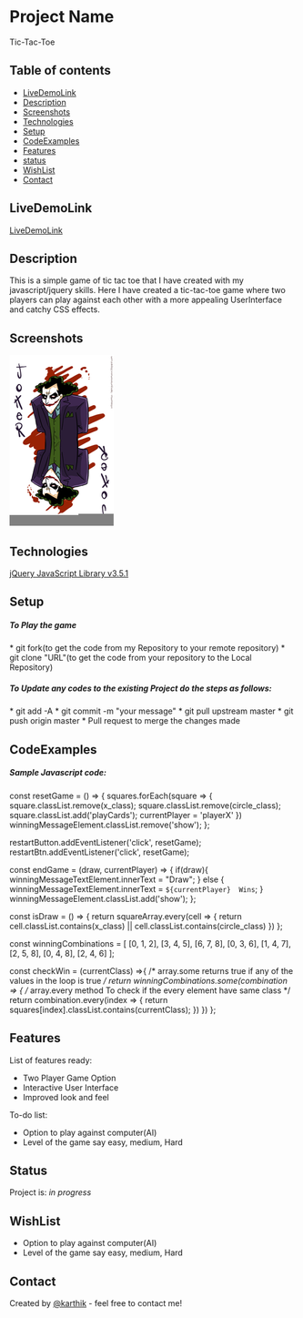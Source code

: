 # Project Name
Tic-Tac-Toe

## Table of contents
* [LiveDemoLink](#LiveDemoLink)
* [Description](#Description)
* [Screenshots](#screenshots)
* [Technologies](#technologies)
* [Setup](#Setup)
* [CodeExamples](#CodeExamples)
* [Features](#features)
* [status](#status)
* [WishList](#WishList)
* [Contact](#contact)

## LiveDemoLink
[LiveDemoLink](https://karthikeyansekar-sydney.github.io/Tic-Tac-Toe/)

## Description
This is a simple game of tic tac toe that I have created with my javascript/jquery skills. Here I have created a tic-tac-toe game where two players can play against each other with a more appealing UserInterface and catchy CSS effects.

## Screenshots
![Game screenshot](images/jokerr.png)

## Technologies
[jQuery JavaScript Library v3.5.1 ](https://jquery.com/)

## Setup
<h5>To Play the game</h5>
* git fork(to get the code from my Repository to your remote repository)
* git clone "URL"(to get the code from your repository to the Local Repository)

<h5>To Update any codes to the existing Project do the steps as follows:</h5>
* git add -A
* git commit -m "your message"
* git pull upstream master
* git push origin master
* Pull request to merge the changes made


## CodeExamples
<h5>Sample Javascript code:</h5>

const resetGame = () => {
  squares.forEach(square => {
  square.classList.remove(x_class);
  square.classList.remove(circle_class);
  square.classList.add('playCards');
  currentPlayer = 'playerX'
  })
  winningMessageElement.classList.remove('show');
};

restartButton.addEventListener('click', resetGame);
restartBtn.addEventListener('click', resetGame);

const endGame = (draw, currentPlayer) => {
  if(draw){
winningMessageTextElement.innerText = "Draw";
 } else {
   winningMessageTextElement.innerText = `${currentPlayer}  Wins`;
 }
 winningMessageElement.classList.add('show');
};

const isDraw = () => {
  return squareArray.every(cell => {
    return cell.classList.contains(x_class) ||
  cell.classList.contains(circle_class)
  })
};

const winningCombinations = [
  [0, 1, 2],
  [3, 4, 5],
  [6, 7, 8],
  [0, 3, 6],
  [1, 4, 7],
  [2, 5, 8],
  [0, 4, 8],
  [2, 4, 6]
];

const checkWin = (currentClass) =>{
  /* array.some returns true if any of the values in the loop is true */
  return winningCombinations.some(combination => {
    /* array.every method To check if the every element have same class */
    return combination.every(index => {
      return squares[index].classList.contains(currentClass);
    })
  })
};
## Features
List of features ready:
* Two Player Game Option
* Interactive User Interface
* Improved look and feel

To-do list:
* Option to play against computer(AI)
* Level of the game say easy, medium, Hard

## Status
Project is: _in progress_

## WishList
* Option to play against computer(AI)
* Level of the game say easy, medium, Hard

## Contact
Created by [@karthik](karthikeyansep27@gmail.com) - feel free to contact me!
